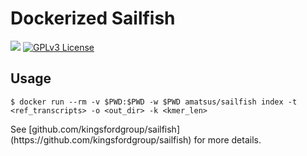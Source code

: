 # Dockerized Sailfish
[![](https://imagelayers.io/badge/amatsus/sailfish:latest.svg)](https://imagelayers.io/?images=amatsus/sailfish:latest 'Get your own badge on imagelayers.io') [![GPLv3 License](http://img.shields.io/badge/license-GPL_v3-blue.svg?style=flat)](LICENSE)

## Usage

```
$ docker run --rm -v $PWD:$PWD -w $PWD amatsus/sailfish index -t <ref_transcripts> -o <out_dir> -k <kmer_len>
```
<p>
See [github.com/kingsfordgroup/sailfish](https://github.com/kingsfordgroup/sailfish) for more details.
